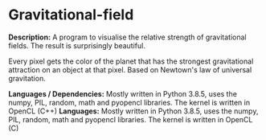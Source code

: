 # Gravitational-field

<b>Description:</b> A program to visualise the relative strength of gravitational fields. The result is surprisingly beautiful.<br>

Every pixel gets the color of the planet that has the strongest gravitational attraction on an object at that pixel. Based on Newtown's law of universal gravitation.

<b>Languages / Dependencies:</b> Mostly written in Python 3.8.5, uses the numpy, PIL, random, math and pyopencl libraries. The kernel is written in OpenCL (C++)
<b>Languages:</b> Mostly written in Python 3.8.5, uses the numpy, PIL, random, math and pyopencl libraries. The kernel is written in OpenCL (C)
